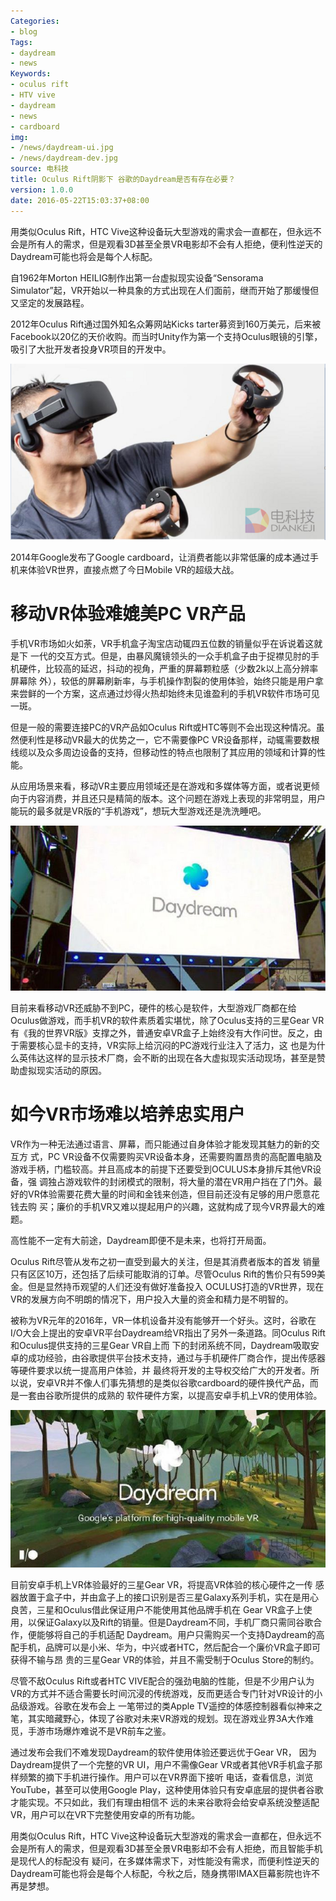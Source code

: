 ```yaml
---
Categories:
- blog
Tags:
- daydream
- news
Keywords:
- oculus rift
- HTV vive
- daydream
- news
- cardboard
img:
- /news/daydream-ui.jpg
- /news/daydream-dev.jpg
source: 电科技
title: Oculus Rift阴影下 谷歌的Daydream是否有存在必要？
version: 1.0.0
date: 2016-05-22T15:03:37+08:00
---
```


用类似Oculus Rift，HTC Vive这种设备玩大型游戏的需求会一直都在，但永远不会是所有人的需求，但是观看3D甚至全景VR电影却不会有人拒绝，便利性逆天的Daydream可能也将会是每个人标配。

自1962年Morton HEILIG制作出第一台虚拟现实设备“Sensorama Simulator”起，VR开始以一种具象的方式出现在人们面前，继而开始了那缓慢但又坚定的发展路程。

2012年Oculus Rift通过国外知名众筹网站Kicks tarter募资到160万美元，后来被Facebook以20亿的天价收购。而当时Unity作为第一个支持Oculus眼镜的引擎，吸引了大批开发者投身VR项目的开发中。

![rift](/news/rift-dkj.png)

2014年Google发布了Google cardboard，让消费者能以非常低廉的成本通过手机来体验VR世界，直接点燃了今日Mobile VR的超级大战。

# 移动VR体验难媲美PC VR产品

手机VR市场如火如荼，VR手机盒子淘宝店动辄四五位数的销量似乎在诉说着这就是下 一代的交互方式。但是，由暴风魔镜领头的一众手机盒子由于捉襟见肘的手机硬件，比较高的延迟，抖动的视角，严重的屏幕颗粒感（少数2k以上高分辨率屏幕除 外），较低的屏幕刷新率，与手机操作割裂的使用体验，始终只能是用户拿来尝鲜的一个方案，这点通过炒得火热却始终未见谁盈利的手机VR软件市场可见一斑。

但是一般的需要连接PC的VR产品如Oculus Rift或HTC等则不会出现这种情况。虽然便利性是移动VR最大的优势之一，它不需要像PC VR设备那样，动辄需要数根线缆以及众多周边设备的支持，但移动性的特点也限制了其应用的领域和计算的性能。

从应用场景来看，移动VR主要应用领域还是在游戏和多媒体等方面，或者说更倾向于内容消费，并且还只是精简的版本。这个问题在游戏上表现的非常明显，用户能玩的最多就是VR版的“手机游戏”，想玩大型游戏还是洗洗睡吧。

![daydream](/news/dd-dkj.jpg)

目前来看移动VR还威胁不到PC，硬件的核心是软件，大型游戏厂商都在给 Oculus做游戏，而手机VR的软件素质着实堪忧，除了Oculus支持的三星Gear VR有《我的世界VR版》支撑之外，普通安卓VR盒子上始终没有大作问世。反之，由于需要核心显卡的支持，VR实际上给沉闷的PC游戏行业注入了活力，这 也是为什么英伟达这样的显示技术厂商，会不断的出现在各大虚拟现实活动现场，甚至是赞助虚拟现实活动的原因。

# 如今VR市场难以培养忠实用户

VR作为一种无法通过语言、屏幕，而只能通过自身体验才能发现其魅力的新的交互方 式，PC VR设备不仅需要购买VR设备本身，还需要购置昂贵的高配置电脑及游戏手柄，门槛较高。并且高成本的前提下还要受到OCULUS本身排斥其他VR设备，强 调独占游戏软件的封闭模式的限制，将大量的潜在VR用户挡在了门外。最好的VR体验需要花费大量的时间和金钱来创造，但目前还没有足够的用户愿意花钱去购 买；廉价的手机VR又难以提起用户的兴趣，这就构成了现今VR界最大的难题。

高性能不一定有大前途，Daydream即便不是未来，也将打开局面。

Oculus Rift尽管从发布之初一直受到最大的关注，但是其消费者版本的首发 销量只有区区10万，还包括了后续可能取消的订单。尽管Oculus Rift的售价只有599美金。但是显然持币观望的人们还没有做好准备投入 OCULUS打造的VR世界，现在VR的发展方向不明朗的情况下，用户投入大量的资金和精力是不明智的。

被称为VR元年的2016年，VR一体机设备并没有能够开一个好头。这时，谷歌在 I/O大会上提出的安卓VR平台Daydream给VR指出了另外一条道路。同Oculus Rift和Oculus提供支持的三星Gear VR自上而 下的封闭系统不同，Daydream吸取安卓的成功经验，由谷歌提供平台技术支持，通过与手机硬件厂商合作，提出传感器等硬件要求以统一提高用户体验，并 最终将开发的主导权交给广大的开发者。所以说，安卓VR并不像人们事先猜想的是类似谷歌cardboard的硬件换代产品，而是一套由谷歌所提供的成熟的 软件硬件方案，以提高安卓手机上VR的使用体验。

![daydreamin](/news/ddin-dkj.jpg)

目前安卓手机上VR体验最好的三星Gear VR，将提高VR体验的核心硬件之一传 感器放置于盒子中，并由盒子上的接口识别是否三星Galaxy系列手机，实在是用心良苦，三星和Oculus借此保证用户不能使用其他品牌手机在 Gear VR盒子上使用，以保证Galaxy以及Rift的销量。但是Daydream不同，手机厂商只需同谷歌合作，便能够将自己的手机适配 Daydream。用户只需购买一个支持Daydream的高配手机，品牌可以是小米、华为，中兴或者HTC，然后配合一个廉价VR盒子即可获得不输与昂 贵的三星Gear VR的体验，并且不需受制于Oculus Store的制约。

尽管不敌Oculus Rift或者HTC VIVE配合的强劲电脑的性能，但是不少用户认为VR的方式并不适合需要长时间沉浸的传统游戏，反而更适合专门针对VR设计的小品级游戏。谷歌在发布会上 一笔带过的类Apple TV遥控的体感控制器看似神来之笔，其实暗藏野心，体现了谷歌对未来VR游戏的规划。现在游戏业界3A大作难觅，手游市场爆炸难说不是VR前车之鉴。

通过发布会我们不难发现Daydream的软件使用体验还要远优于Gear VR， 因为Daydream提供了一个完整的VR UI，用户不需像Gear VR或者其他VR手机盒子那样频繁的摘下手机进行操作。用户可以在VR界面下接听 电话，查看信息，浏览YouTube，甚至可以使用Google Play，这种使用体验只有安卓底层的提供者谷歌才能实现。不只如此，我们有理由相信不 远的未来谷歌将会给安卓系统没整适配VR，用户可以在VR下完整使用安卓的所有功能。

用类似Oculus Rift，HTC Vive这种设备玩大型游戏的需求会一直都在，但永远不会是所有人的需求，但是观看3D甚至全景VR电影却不会有人拒绝，而且智能手机是现代人的标配没有 疑问，在多媒体需求下，对性能没有需求，而便利性逆天的Daydream可能也将会是每个人标配，今秋之后，随身携带IMAX巨幕影院也许不再是梦想。
